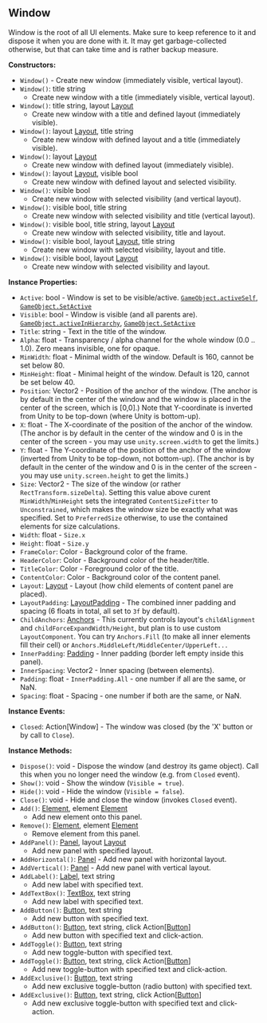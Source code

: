 ## Window

Window is the root of all UI elements.
Make sure to keep reference to it and dispose it when you are done with it.
It may get garbage-collected otherwise, but that can take time and is rather backup measure.


**Constructors:**
- `Window()` - Create new window (immediately visible, vertical layout).
- `Window()`: title string
  - Create new window with a title (immediately visible, vertical layout).
- `Window()`: title string, layout [Layout](Layout.md)
  - Create new window with a title and defined layout (immediately visible).
- `Window()`: layout [Layout](Layout.md), title string
  - Create new window with defined layout and a title (immediately visible).
- `Window()`: layout [Layout](Layout.md)
  - Create new window with defined layout (immediately visible).
- `Window()`: layout [Layout](Layout.md), visible bool
  - Create new window with defined layout and selected visibility.
- `Window()`: visible bool
  - Create new window with selected visibility (and vertical layout).
- `Window()`: visible bool, title string
  - Create new window with selected visibility and title (vertical layout).
- `Window()`: visible bool, title string, layout [Layout](Layout.md)
  - Create new window with selected visibility, title and layout.
- `Window()`: visible bool, layout [Layout](Layout.md), title string
  - Create new window with selected visibility, layout and title.
- `Window()`: visible bool, layout [Layout](Layout.md)
  - Create new window with selected visibility and layout.

**Instance Properties:**
- `Active`: bool - Window is set to be visible/active. [`GameObject.activeSelf`](https://docs.unity3d.com/ScriptReference/GameObject-activeSelf.html), [`GameObject.SetActive`](https://docs.unity3d.com/ScriptReference/GameObject.SetActive.html)
- `Visible`: bool - Window is visible (and all parents are). [`GameObject.activeInHierarchy`](https://docs.unity3d.com/ScriptReference/GameObject-activeInHierarchy.html), [`GameObject.SetActive`](https://docs.unity3d.com/ScriptReference/GameObject.SetActive.html)
- `Title`: string - Text in the title of the window.
- `Alpha`: float - Transparency / alpha channel for the whole window (0.0 .. 1.0). Zero means invisible, one for opaque.
- `MinWidth`: float - Minimal width of the window. Default is 160, cannot be set below 80.
- `MinHeight`: float - Minimal height of the window. Default is 120, cannot be set below 40.
- `Position`: Vector2 - Position of the anchor of the window. (The anchor is by default in the center of the window and the window is placed in the center of the screen, which is \[0,0\].) Note that Y-coordinate is inverted from Unity to be top-down (where Unity is bottom-up).
- `X`: float - The X-coordinate of the position of the anchor of the window. (The anchor is by default in the center of the window and 0 is in the center of the screen - you may use `unity.screen.width` to get the limits.)
- `Y`: float - The Y-coordinate of the position of the anchor of the window (inverted from Unity to be top-down, not bottom-up). (The anchor is by default in the center of the window and 0 is in the center of the screen - you may use `unity.screen.height` to get the limits.)
- `Size`: Vector2 - The size of the window (or rather `RectTransform.sizeDelta`). Setting this value above curent `MinWidth`/`MinHeight` sets the integrated `ContentSizeFitter` to `Unconstrained`, which makes the window size be exactly what was specified. Set to `PreferredSize` otherwise, to use the contained elements for size calculations.
- `Width`: float - `Size.x`
- `Height`: float - `Size.y`
- `FrameColor`: Color - Background color of the frame.
- `HeaderColor`: Color - Background color of the header/title.
- `TitleColor`: Color - Foreground color of the title.
- `ContentColor`: Color - Background color of the content panel.
- `Layout`: [Layout](Layout.md) - Layout (how child elements of content panel are placed).
- `LayoutPadding`: [LayoutPadding](LayoutPadding.md) - The combined inner padding and spacing (6 floats in total, all set to `3f` by default).
- `ChildAnchors`: [Anchors](Anchors.md) - This currently controls layout's `childAlignment` and
`childForceExpandWidth/Height`, but plan is to use custom `LayoutComponent`.
You can try `Anchors.Fill` (to make all inner elements fill their cell)
or `Anchors.MiddleLeft/MiddleCenter/UpperLeft...`
- `InnerPadding`: [Padding](Padding.md) - Inner padding (border left empty inside this panel).
- `InnerSpacing`: Vector2 - Inner spacing (between elements).
- `Padding`: float - `InnerPadding.All` - one number if all are the same, or NaN.
- `Spacing`: float - Spacing - one number if both are the same, or NaN.

**Instance Events:**
- `Closed`: Action\[Window\] - The window was closed (by the 'X' button or by call to `Close`).

**Instance Methods:**
- `Dispose()`: void - Dispose the window (and destroy its game object). Call this when you no longer need the window (e.g. from `Closed` event).
- `Show()`: void - Show the window (`Visible = true`).
- `Hide()`: void - Hide the window (`Visible = false`).
- `Close()`: void - Hide and close the window (invokes `Closed` event).
- `Add()`: [Element](Element.md), element [Element](Element.md)
  - Add new element onto this panel.
- `Remove()`: [Element](Element.md), element [Element](Element.md)
  - Remove element from this panel.
- `AddPanel()`: [Panel](Panel.md), layout [Layout](Layout.md)
  - Add new panel with specified layout.
- `AddHorizontal()`: [Panel](Panel.md) - Add new panel with horizontal layout.
- `AddVertical()`: [Panel](Panel.md) - Add new panel with vertical layout.
- `AddLabel()`: [Label](Label.md), text string
  - Add new label with specified text.
- `AddTextBox()`: [TextBox](TextBox.md), text string
  - Add new label with specified text.
- `AddButton()`: [Button](Button.md), text string
  - Add new button with specified text.
- `AddButton()`: [Button](Button.md), text string, click Action\[[Button](Button.md)\]
  - Add new button with specified text and click-action.
- `AddToggle()`: [Button](Button.md), text string
  - Add new toggle-button with specified text.
- `AddToggle()`: [Button](Button.md), text string, click Action\[[Button](Button.md)\]
  - Add new toggle-button with specified text and click-action.
- `AddExclusive()`: [Button](Button.md), text string
  - Add new exclusive toggle-button (radio button) with specified text.
- `AddExclusive()`: [Button](Button.md), text string, click Action\[[Button](Button.md)\]
  - Add new exclusive toggle-button with specified text and click-action.
